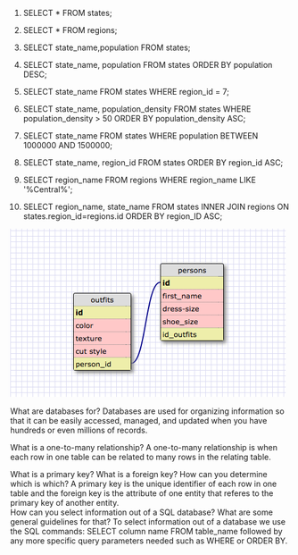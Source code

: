1. SELECT * FROM states;

2. SELECT * FROM regions;

3. SELECT state_name,population FROM states; 

4. SELECT state_name, population FROM states ORDER BY population DESC;

5. SELECT state_name FROM states WHERE region_id = 7;

6.  SELECT state_name, population_density FROM states WHERE population_density > 50 ORDER BY population_density ASC; 

7. SELECT state_name FROM states WHERE population BETWEEN 1000000 AND 1500000;

8. SELECT state_name, region_id FROM states ORDER BY region_id  ASC;

9. SELECT region_name FROM regions WHERE region_name LIKE '%Central%';

10. SELECT region_name, state_name FROM states INNER JOIN regions ON states.region_id=regions.id ORDER BY region_ID ASC;

![Release_6](../imgs/Release_6.png)

What are databases for?
Databases are used for organizing information so that it can be easily accessed, managed, and updated when you have hundreds or even millions of records. 

What is a one-to-many relationship?
A one-to-many relationship is when each row in one table can be related to many rows in the relating table. 

What is a primary key? What is a foreign key? How can you determine which is which?
A primary key is the unique identifier of each row in one table and the foreign key is the attribute of one entity that referes to the primary key of another entity.  
How can you select information out of a SQL database? What are some general guidelines for that?
To select information out of a database we use the SQL commands:
 SELECT column name FROM table_name followed by any more specific query parameters needed such as WHERE or ORDER BY. 






